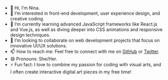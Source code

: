- 👋 Hi, I’m Nina.
- 👀 I’m interested in front-end development, user experience design, and creative coding.
- 🌱 I’m currently learning advanced JavaScript frameworks like React.js and Vue.js, as well as diving deeper into CSS animations and responsive design techniques.
- 💞️ I’m looking to collaborate on web development projects that focus on innovative UI/UX solutions.
- 📫 How to reach me: Feel free to connect with me on [GitHub](https://github.com/nesralatut) or [Twitter](https://twitter.com/nesralatut).
- 😄 Pronouns: She/Her.
- ⚡ Fun fact: I love to combine my passion for coding with visual arts, and I often create interactive digital art pieces in my free time!

<!---
nesralatut/nesralatut is a ✨ special ✨ repository because its `README.md` (this file) appears on your GitHub profile.
You can click the Preview link to take a look at your changes.
--->
